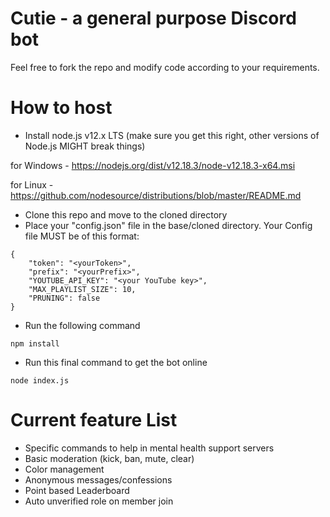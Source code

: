 # Cutie - a general purpose Discord bot

Feel free to fork the repo and modify code according to your requirements.

# How to host

- Install node.js v12.x LTS (make sure you get this right, other versions of Node.js MIGHT break things)

for Windows - https://nodejs.org/dist/v12.18.3/node-v12.18.3-x64.msi

for Linux - https://github.com/nodesource/distributions/blob/master/README.md

- Clone this repo and move to the cloned directory
- Place your "config.json" file in the base/cloned directory. Your Config file MUST be of this format:

```
{
    "token": "<yourToken>",
    "prefix": "<yourPrefix>",
    "YOUTUBE_API_KEY": "<your YouTube key>",
    "MAX_PLAYLIST_SIZE": 10,
    "PRUNING": false
}
```

- Run the following command

```
npm install
```

- Run this final command to get the bot online

```
node index.js
```

# Current feature List
- Specific commands to help in mental health support servers
- Basic moderation (kick, ban, mute, clear)
- Color management
- Anonymous messages/confessions
- Point based Leaderboard
- Auto unverified role on member join
